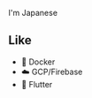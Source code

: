 I'm Japanese


## Like
- :whale: Docker
- :cloud: GCP/Firebase
- :iphone:  Flutter


<!---
Moomink/Moomink is a ✨ special ✨ repository because its `README.md` (this file) appears on your GitHub profile.
You can click the Preview link to take a look at your changes.
--->
